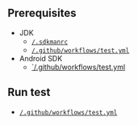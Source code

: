 ## Prerequisites

- JDK
  - [`/.sdkmanrc`](./.sdkmanrc)
  - [`/.github/workflows/test.yml`](./.github/workflows/test.yml)
- Android SDK
  - [`/.github/workflows/test.yml](./.github/workflows//test.yml)

## Run test

- [`/.github/workflows/test.yml`](./.github/workflows/test.yml)
